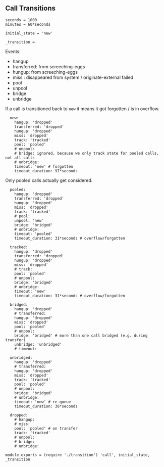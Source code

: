 Call Transitions
----------------

    seconds = 1000
    minutes = 60*seconds

    initial_state = 'new'

    _transition =

Events:
- hangup
- transferred: from screeching-eggs
- hungup: from screeching-eggs
- miss : disappeared from system / originate-external failed
- pool
- unpool
- bridge
- unbridge

If a call is transitioned back to `new` it means it got forgotten / is in overflow.

      new:
        hangup: 'dropped'
        transferred: 'dropped'
        hungup: 'dropped'
        miss: 'dropped'
        track: 'tracked'
        pool: 'pooled'
        # unpool:
        # bridge: ignored, because we only track state for pooled calls, not all calls
        # unbridge:
        timeout: 'new' # forgotten
        timeout_duration: 97*seconds

Only pooled calls actually get considered.

      pooled:
        hangup: 'dropped'
        transferred: 'dropped'
        hungup: 'dropped'
        miss: 'dropped'
        track: 'tracked'
        # pool:
        unpool: 'new'
        bridge: 'bridged'
        # unbridge:
        timeout: 'pooled'
        timeout_duration: 31*seconds # overflow/forgotten

      tracked:
        hangup: 'dropped'
        transferred: 'dropped'
        hungup: 'dropped'
        miss: 'dropped'
        # track:
        pool: 'pooled'
        # unpool:
        bridge: 'bridged'
        # unbridge:
        timeout: 'new'
        timeout_duration: 31*seconds # overflow/forgotten

      bridged:
        hangup: 'dropped'
        # transferred:
        hungup: 'dropped'
        miss: 'dropped'
        pool: 'pooled'
        # unpool:
        bridge: 'bridged' # more than one call bridged (e.g. during transfer)
        unbridge: 'unbridged'
        # timeout:

      unbridged:
        hangup: 'dropped'
        # transferred:
        hungup: 'dropped'
        miss: 'dropped'
        track: 'tracked'
        pool: 'pooled'
        # unpool:
        bridge: 'bridged'
        # unbridge:
        timeout: 'new' # re-queue
        timeout_duration: 36*seconds

      dropped:
        # hangup:
        # miss:
        pool: 'pooled' # on transfer
        track: 'tracked'
        # unpool:
        # bridge:
        # unbridge:

    module.exports = (require './transition') 'call', initial_state, _transition
